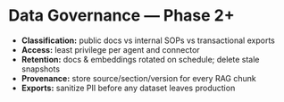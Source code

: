 # Data Governance — Phase 2+

- **Classification:** public docs vs internal SOPs vs transactional exports
- **Access:** least privilege per agent and connector
- **Retention:** docs & embeddings rotated on schedule; delete stale snapshots
- **Provenance:** store source/section/version for every RAG chunk
- **Exports:** sanitize PII before any dataset leaves production
